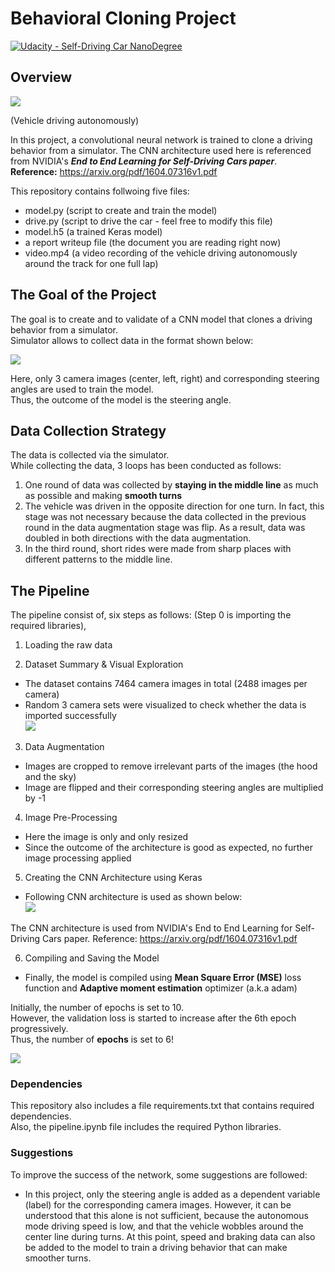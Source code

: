 # Behavioral Cloning Project

[![Udacity - Self-Driving Car NanoDegree](https://s3.amazonaws.com/udacity-sdc/github/shield-carnd.svg)](http://www.udacity.com/drive)

Overview
---
![](img/sample.gif)

(Vehicle driving autonomously)

In this project, a convolutional neural network is trained to clone a driving behavior from a simulator.
The CNN architecture used here is referenced from NVIDIA's ***End to End Learning for Self-Driving Cars paper***.   
**Reference:** https://arxiv.org/pdf/1604.07316v1.pdf

This repository contains follwoing five files: 
* model.py (script to create and train the model)
* drive.py (script to drive the car - feel free to modify this file)
* model.h5 (a trained Keras model)
* a report writeup file (the document you are reading right now)
* video.mp4 (a video recording of the vehicle driving autonomously around the track for one full lap)


The Goal of the Project 
---
The goal is to create and to validate of a CNN model that clones a driving behavior from a simulator.  
Simulator allows to collect data in the format shown below:

![](img/dataframe.png)

Here, only 3 camera images (center, left, right) and corresponding steering angles are used to train the model.  
Thus, the outcome of the model is the steering angle.  


Data Collection Strategy
---
The data is collected via the simulator.  
While collecting the data, 3 loops has been conducted as follows:
1. One round of data was collected by **staying in the middle line** as much as possible and making **smooth turns**
2. The vehicle was driven in the opposite direction for one turn. In fact, this stage was not necessary because the data collected in the previous round in the data augmentation stage was flip. As a result, data was doubled in both directions with the data augmentation.
3. In the third round, short rides were made from sharp places with different patterns to the middle line.


The Pipeline
---
The pipeline consist of, six steps as follows: (Step 0 is importing the required libraries),  
1. Loading the raw data

2. Dataset Summary & Visual Exploration
* The dataset contains 7464 camera images in total (2488 images per camera)
* Random 3 camera sets were visualized to check whether the data is imported successfully  
![](img/exploration.png)

3. Data Augmentation
* Images are cropped to remove irrelevant parts of the images (the hood and the sky)
* Image are flipped and their corresponding steering angles are multiplied by -1

4. Image Pre-Processing
* Here the image is only and only resized
* Since the outcome of the architecture is good as expected, no further image processing applied

5. Creating the CNN Architecture using Keras
* Following CNN architecture is used as shown below:  
![](img/cnn.png)

The CNN architecture is used from NVIDIA's End to End Learning for Self-Driving Cars paper.
Reference: https://arxiv.org/pdf/1604.07316v1.pdf

6. Compiling and Saving the Model
* Finally, the model is compiled using **Mean Square Error (MSE)** loss function and **Adaptive moment estimation** optimizer (a.k.a adam)  

Initially, the number of epochs is set to 10.  
However, the validation loss is started to increase after the 6th epoch progressively.  
Thus, the number of **epochs** is set to 6!  

![](img/epochs10.png)


### Dependencies
This repository also includes a file requirements.txt that contains required dependencies.  
Also, the pipeline.ipynb file includes the required Python libraries.

### Suggestions
To improve the success of the network, some suggestions are followed:
* In this project, only the steering angle is added as a dependent variable (label) for the corresponding camera images. However, it can be understood that this alone is not sufficient, because the autonomous mode driving speed is low, and that the vehicle wobbles around the center line during turns. At this point, speed and braking data can also be added to the model to train a driving behavior that can make smoother turns.

